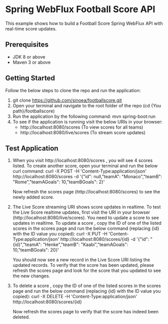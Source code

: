 # Spring WebFlux Football Score API

This example shows how to build a Football Score Spring WebFlux API with real-time score updates.


## Prerequisites

+ JDK 8 or above
+ Maven 3 or above

## Getting Started

Follow the below steps to clone the repo and run the application:

1. git clone https://github.com/sinoea/footballscore.git
2. Open your terminal and navigate to the root folder of the repo (cd {You path}/footballscore)
3. Run the application by the following command: mvn spring-boot:run
4. To see if the application is running visit the below URIs in your browser:
    - http://localhost:8080/scores (To view scores for all teams)
    - http://localhost:8080/live/scores (To stream score updates)

## Test Application
1. When you visit http://localhost:8080/scores , you will see 4 scores listed.
   To create another score, open your terminal and run the below curl command:
   curl -X POST -H 'Content-Type:application/json' http://localhost:8080/scores -d '{"id": null,"teamA": "Monaco","teamB": "Rome","teamAGoals": 10,"teamBGoals": 2}'

   Now refresh the scores page (http://localhost:8080/scores) to see the newly added score.

2. The Live Score streaming URI shows score updates in realtime.
   To test the Live Score realtime updates, first visit the URI in your browser (http://localhost:8080/live/scores).
   You need to update a score to see updates in realtime.
   To update a score , copy the ID of one of the listed scores in the scores page and run the below command (replacing {id} with the ID value you copied):
   curl -X PUT -H 'Content-Type:application/json' http://localhost:8080/scores/{id} -d '{"id": "{id}","teamA": "Henke","teamB": "Kaabi","teamAGoals": 10,"teamBGoals": 20}'

   You should now see a new record in the Live Score URI listing the updated records.
   To verify that the score has been updated, please refresh the scores page and look for the score that you updated to see the new changes.

3. To delete a score , copy the ID of one of the listed scores in the scores page and run the below command (replacing {id} with the ID value you copied):
   curl -X DELETE -H 'Content-Type:application/json' http://localhost:8080/scores/{id}

   Now refresh the scores page to verify that the score has indeed been deleted.
  